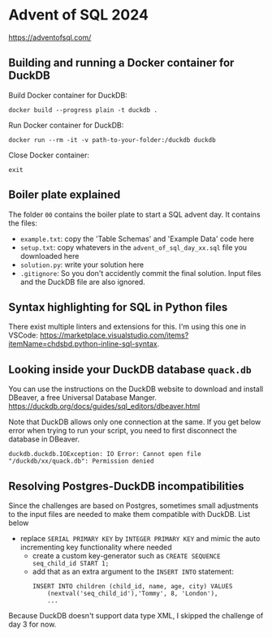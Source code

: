 # Advent of SQL 2024

https://adventofsql.com/

## Building and running a Docker container for DuckDB
Build Docker container for DuckDB:

```
docker build --progress plain -t duckdb .
```

Run Docker container for DuckDB:

```
docker run --rm -it -v path-to-your-folder:/duckdb duckdb
```

Close Docker container:
```
exit
```

## Boiler plate explained

The folder `00` contains the boiler plate to start a SQL advent day.
It contains the files:
- `example.txt`: copy the 'Table Schemas' and 'Example Data' code here
- `setup.txt`: copy whatevers in the `advent_of_sql_day_xx.sql` file you downloaded here
- `solution.py`: write your solution here
- `.gitignore`: So you don't accidently commit the final solution. Input files and the DuckDB file are also ignored.

## Syntax highlighting for SQL in Python files

There exist multiple linters and extensions for this. I'm using this one in VSCode: https://marketplace.visualstudio.com/items?itemName=chdsbd.python-inline-sql-syntax.

## Looking inside your DuckDB database `quack.db`

You can use the instructions on the DuckDB website to download and install DBeaver, a free Universal Database Manger.\
https://duckdb.org/docs/guides/sql_editors/dbeaver.html

Note that DuckDB allows only one connection at the same. If you get below error when trying to run your script, you need to first disconnect the database in DBeaver.
```
duckdb.duckdb.IOException: IO Error: Cannot open file "/duckdb/xx/quack.db": Permission denied
```

## Resolving Postgres-DuckDB incompatibilities

Since the challenges are based on Postgres, sometimes small adjustments to the input files are needed to make them compatible with DuckDB. List below
- replace `SERIAL PRIMARY KEY` by `INTEGER PRIMARY KEY` and mimic the auto incrementing key functionality where needed
    - create a custom key-generator such as `CREATE SEQUENCE seq_child_id START 1;`
    - add that as an extra argument to the `INSERT INTO` statement:
        ```
        INSERT INTO children (child_id, name, age, city) VALUES
            (nextval('seq_child_id'),'Tommy', 8, 'London'),
            ...
        ```

Because DuckDB doesn't support data type XML, I skipped the challenge of day 3 for now.
